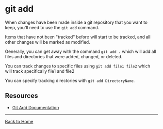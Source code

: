 # git add

When changes have been made inside a git repository that you want to keep, you'll need to use the `git add` command. 

Items that have not been "tracked" before will start to be tracked, and all other changes will be marked as modified. 

Generally, you can get away with the command `git add .` which will add all files and directories that were added, changed, or deleted. 

You can track changes to specific files using `git add file1 file2` which will track specifically file1 and file2

You can specify tracking directories with `git add DirectoryName`.

## Resources

- [Git Add Documentation](https://git-scm.com/docs/git-add)

---
[Back to Home](../README.md)